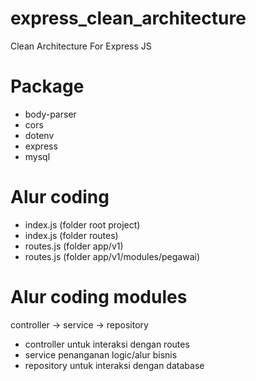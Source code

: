 # express_clean_architecture
 Clean Architecture For Express JS
# Package
 - body-parser
 - cors
 - dotenv
 - express
 - mysql
# Alur coding
 - index.js (folder root project)
 - index.js (folder routes)
 - routes.js (folder app/v1)
 - routes.js (folder app/v1/modules/pegawai)
# Alur coding modules
 controller -> service -> repository
 - controller untuk interaksi dengan routes
 - service penanganan logic/alur bisnis
 - repository untuk interaksi dengan database
